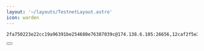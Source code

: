 ```yaml
---
layout: '~/layouts/TestnetLayout.astro'
icon: warden
---
```


<div class="code-block-wrapper">
  <pre><code>2fa750223e22cc19a96391be254680e76387039c@174.138.6.105:26656,12caf2f5e3618cb6c57f45e93ac713b2bc6243b1@164.90.205.67:26656,b9c77f2a0b725fb9b48b50e5ec50d100c58514af@165.232.87.163:26656</code></pre>
  <button class="copy-btn"><i class="fas fa-copy"></i></button>
</div>
